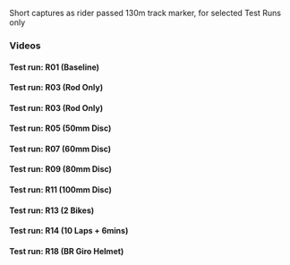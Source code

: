 Short captures as rider passed 130m track marker, for selected Test Runs only  
### Videos  
#### Test run: R01 (Baseline)  
#### Test run: R03 (Rod Only)  
#### Test run: R03 (Rod Only)  
#### Test run: R05 (50mm Disc)  
#### Test run: R07 (60mm Disc)  
#### Test run: R09 (80mm Disc)  
#### Test run: R11 (100mm Disc)  
#### Test run: R13 (2 Bikes)  
#### Test run: R14 (10 Laps + 6mins)  
#### Test run: R18 (BR Giro Helmet)  
